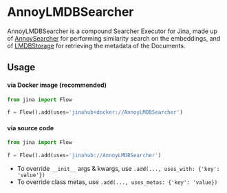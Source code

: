 # AnnoyLMDBSearcher
AnnoyLMDBSearcher is a compound Searcher Executor for Jina, made up of [AnnoySearcher](https://hub.jina.ai/executor/wiu040h9) for performing similarity search on the embeddings, and of [LMDBStorage](https://hub.jina.ai/executor/scdc6dop) for retrieving the metadata of the Documents.

## Usage

#### via Docker image (recommended)

```python
from jina import Flow
	
f = Flow().add(uses='jinahub+docker://AnnoyLMDBSearcher')
```

#### via source code

```python
from jina import Flow
	
f = Flow().add(uses='jinahub://AnnoyLMDBSearcher')
```

- To override `__init__` args & kwargs, use `.add(..., uses_with: {'key': 'value'})`
- To override class metas, use `.add(..., uses_metas: {'key': 'value})`
